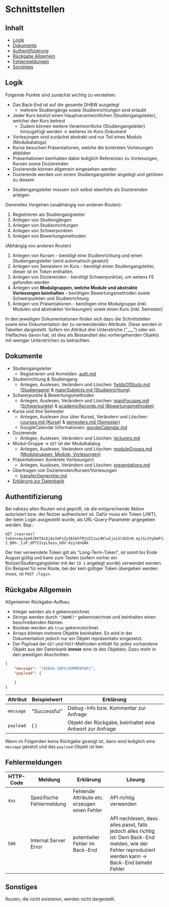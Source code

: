 # Schnittstellen <!-- omit in toc -->
<!-- aWRpb3RlbnNpY2hlcmVzIEhhbmRidWNoIGbDvHIgRnJvbnQtRW5kLUVudHdpY2tsZXIsIGRpZSBJZGlvdGVuIQ== -->
## Inhalt <!-- omit in toc -->

- [Logik](#logik)
- [Dokumente](#dokumente)
- [Authentifizierung](#authentifizierung)
- [Rückgabe Allgemein](#rückgabe-allgemein)
- [Fehlermeldungen](#fehlermeldungen)
- [Sonstiges](#sonstiges)

## Logik

Folgende Punkte sind zunächst wichtig zu verstehen:

- Das Back-End ist auf die gesamte DHBW ausgelegt
  - mehrere Studiengänge sowie Studienrichtungen sind erlaubt
- Jeder Kurs besitzt einen Hauptverantwortlichen (Studiengangsleiter), welcher den Kurs betreut
  - Zudem können weitere Verantwortliche (Studiengangsleiter) hinzugefügt werden &rarr; weiteres im Kurs-Dokument
- Vorlesungen sind zunächst abstrakt und nur Teil eines Moduls (Modulkatalogs)
- Kurse besuchen Präsentationen, welche die konkreten Vorlesungen abbilden
- Präsentationen beinhalten dabei lediglich Referenzen zu Vorlesungen, Kursen sowie Dozierenden
- Dozierende können allgemein eingesehen werden
- Dozierende werden von einem Studiengangsleiter angelegt und gehören zu diesem
<!-- - Dozierende können von einem Studiengangsleiter zu einem anderen übertragen werden -->
- Studiengangsleiter müssen sich selbst ebenfalls als Dozierenden anlegen

Generelles Vorgehen (unabhängig von anderen Routen):

1. Registrieren als Studiengangsleiter
2. Anlegen von Studiengängen
3. Anlegen von Studienrichtungen
4. Anlegen von Schwerpunkten
5. Anlegen von Bewertungsmethoden

(Abhängig von anderen Routen)

1. Anlegen von Kursen - benötigt eine Studienrichtung und einen Studiengangsleiter (wird automatisch gesetzt)
1. Anlegen von Semestern im Kurs - benötigt einen Studiengangsleiter, dieser ist im _Token_ enthalten.
1. Anlegen von Dozierenden - benötigt Schwerpunkt(e), um seitens FE gefunden werden
1. Anlegen von **Modulgruppen, welche Module und abstrakte Vorlesungen beinhalten** - benötigen Bewertungsmethoden sowie Schwerpunkten und Studienrichtung
1. Anlegen von Präsentationen - benötigen eine Modulgruppe (inkl. Modulen und abstrakten Vorlesungen) sowie einen Kurs (inkl. Semester)

In den jeweiligen Dokumentationen finden sich dazu die Schnittstellen sowie eine Dokumentation der zu verwendenden Attribute.
Diese werden in Tabellen dargestellt.
Sofern ein Attribut drei Unterstriche ("___") oder ein Vielfaches davon hat, ist dies als Bestandteil des vorhergehenden Objekts mit weniger Unterstrichen zu betrachten.

## Dokumente

- Studiengangsleiter
  - Registrieren und Anmelden: [auth.md](apis/auth.md)
- Studienrichtung & Studiengang
  - Anlegen, Auslesen, Verändern und Löschen: [fieldsOfStudy.md (Studiengang)](apis/fieldsOfStudy.md) & [majorSubjects.md (Studienrichtung)](apis/majorSubjects.md)
- Schwerpunkte & Bewertungsmethoden
  - Anlegen, Auslesen, Verändern und Löschen: [mainFocuses.md (Schwerpunkte)](apis/mainFocuses.md) & [academicRecords.md (Bewertungsmethoden)](apis/academicRecords.md)
- Kurse und ihre Semester
  - Anlegen, Auslesen (nur über Kurse), Verändern und Löschen: [courses.md (Kurse)](apis/courses.md) & [semesters.md (Semester)](apis/semesters.md)
  - GoogleCalendar Informationen: [googleCalendar.md](apis/googleCalendar.md)
- Dozierende
  - Anlegen, Auslesen, Verändern und Löschen: [lecturers.md](apis/lecturers.md)
- Modul-Gruppe &rarr; `GET` ist der Modulkatalog
  - Anlegen, Auslesen, Verändern und Löschen: [moduleGroups.md (Modulgruppen, Module, Vorlesungen)](apis/moduleGroups.md)
- Präsentationen (konkrete Vorlesungen)
  - Anlegen, Auslesen, Verändern und Löschen: [presentations.md](apis/presentations.md)
- Übertragen von Dozierenden/Kursen/Vorlesungen
  - [transferOwnership.md](apis/transferOwnership.md)
- [Erklärung zur Datenbank](database/README.md)

## Authentifizierung

Bei nahezu allen Routen wird geprüft, ob die entsprechende Aktion autorisiert bzw. der Nutzer authentisiert ist.
Dafür muss ein Token (JWT), der beim Login ausgestellt wurde, als URL-Query-Parameter angegeben werden.
Bsp.:

```http
GET /courses?token=eyJpe0JEKTAiOjAsImFsZyI6IkhTMjU2IiwidHlwIjoiSldUIn0.eyJ1c2VybmFtZSI6ImFkbWluIiwiZGlyZWN0b3JPZlN0dWRpZXNfaWQiOjEsImlhdCI6MTU5MjE3NjQ4MCwiZXhwIjoxNTk4MTM4MDgwfQ.CFzby-2_Q6h-_LsP_dP7IIzyL5ozu_UdV-dzyJdnQAk
```

Der hier verwendete Token gilt als "Long-Term-Token", ist somit bis Ende August gültig und kann zum Testen (sofern vorher ein Nutzer/Studiengangsleiter mit der `ID 1` angelegt wurde) verwendet werden.
Ein Beispiel für eine Route, bei der kein gültiger Token übergeben werden muss, ist `POST /login`.

## Rückgabe Allgemein

Allgemeiner Rückgabe-Aufbau:

- Integer werden als `0` gekennzeichnet.
- Strings werden durch `"[NAME]"` gekennzeichnet und beinhalten einen beschreibenden Namen.
- Boolean werden als `true` gekennzeichnet.
- Arrays können mehrere Objekte beinhalten. Es wird in der Dokumentation jedoch nur ein Objekt repräsentativ eingesetzt.
- Der Payload der `GET` und `POST`-Methoden enthält für jedes vorhandene Objekt aus der Datenbank **immer** eine `ID` des Objektes. Dazu mehr in den jeweiligen Abschnitten.

```json
{
    "message": "[DEBUG-INFO/KOMMENTAR]",
    "payload": {

    }
}
```

| Attribut  | Beispielwert | Erklärung                                                |
| --------- | ------------ | -------------------------------------------------------- |
| `message` | "Successful" | Debug-Info bzw. Kommentar zur Anfrage                    |
| `payload` | { }          | Objekt der Rückgabe, beinhaltet eine Antwort zur Anfrage |

Wenn im Folgenden keine Rückgabe gezeigt ist, dann wird lediglich eine `message` gesetzt und das `payload`-Objekt ist leer.

## Fehlermeldungen

| HTTP-Code | Meldung                   | Erklärung                                     | Lösung                                                                                                                                                      |
| --------- | ------------------------- | --------------------------------------------- | ----------------------------------------------------------------------------------------------------------------------------------------------------------- |
| `4xx`     | Spezifische Fehlermeldung | Fehlende Attribute etc. erzeugen einen Fehler | API richtig verwenden                                                                                                                                       |
| `500`     | Internal Server Error     | potentieller Fehler im Back-End               | API nachlesen, dass alles passt, falls jedoch alles richtig ist: Dem Back-End melden, wie der Fehler reproduziert werden kann &rarr; Back-End behebt Fehler |

## Sonstiges

Routen, die nicht existieren, werden nicht dargestellt.
